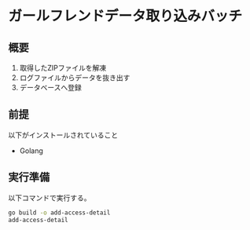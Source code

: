 # ガールフレンドデータ取り込みバッチ

## 概要

1. 取得したZIPファイルを解凍
2. ログファイルからデータを抜き出す
3. データベースへ登録

## 前提

以下がインストールされていること

- Golang

## 実行準備

以下コマンドで実行する。

```sh
go build -o add-access-detail
add-access-detail
```